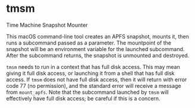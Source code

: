 # tmsm
Time Machine Snapshot Mounter

This macOS command-line tool creates an APFS snapshot, mounts it, then runs a subcommand passed as a parameter.
The mountpoint of the snapshot will be an environment variable for the launched subcommand.
After the subcommand returns, the snapshot is unmounted and destroyed.

`tmsm` needs to run in a context that has full disk access.
This may mean giving it full disk access, or launching it from a shell that has full disk access.
If `tmsm` does not have full disk access, then it will return with error code 77 (no permission), and the standard error will receive a message from `mount_apfs`.
Note that the subcommand launched by `tmsm` will effectively have full disk access; be careful if this is a concern.

